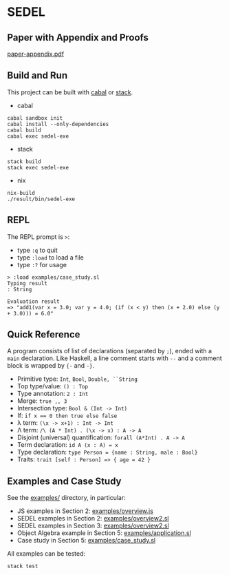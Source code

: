# SEDEL

## Paper with Appendix and Proofs

[paper-appendix.pdf](paper-appendix.pdf)

## Build and Run

This project can be built with
[cabal](https://www.haskell.org/cabal/download.html) or
[stack](https://docs.haskellstack.org/en/stable/README/).

* cabal
```
cabal sandbox init
cabal install --only-dependencies
cabal build
cabal exec sedel-exe
```

* stack
```
stack build
stack exec sedel-exe
```

* nix
```
nix-build
./result/bin/sedel-exe
```


## REPL

The REPL prompt is `>`:
- type `:q` to quit
- type `:load` to load a file
- type `:?` for usage

```
> :load examples/case_study.sl 
Typing result
: String

Evaluation result
=> "add1(var x = 3.0; var y = 4.0; (if (x < y) then (x + 2.0) else (y + 3.0))) = 6.0"
```

## Quick Reference

A program consists of list of declarations (separated by `;`), ended with a `main` declaration.
Like Haskell, a line comment starts with `--` and a comment block is wrapped by
`{-` and `-}`. 

* Primitive type: `Int`, `Bool`, `Double, ``String`
* Top type/value: `() : Top`
* Type annotation: `2 : Int`
* Merge: `true ,, 3`
* Intersection type: `Bool & (Int -> Int)`
* If: `if x == 0 then true else false`
* λ term: `(\x -> x+1) : Int -> Int`
* Λ term: `/\ (A * Int) . (\x -> x) : A -> A`
* Disjoint (universal) quantification: `forall (A*Int) . A -> A`
* Term declaration: `id A (x : A) = x`
* Type declaration: `type Person = {name : String, male : Bool}`
* Traits: `trait [self : Person] => { age = 42 }`


## Examples and Case Study

See the [examples/](./examples/) directory, in particular:
- JS examples in Section 2: [examples/overview.js](./examples/overview.js)
- SEDEL examples in Section 2: [examples/overview2.sl](./examples/overview2.sl)
- SEDEL examples in Section 3: [examples/overview2.sl](./examples/overview2.sl)
- Object Algebra example in Section 5: [examples/application.sl](./examples/application.sl)
- Case study in Section 5: [examples/case_study.sl](./examples/case_study.sl)

All examples can be tested:

```
stack test
```
